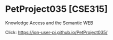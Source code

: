 # PetProject035 [CSE315]
Knowledge Access and the Semantic WEB

Click: https://ion-user-pi.github.io/PetProject035/
